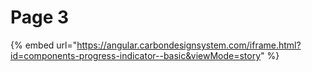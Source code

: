 # Page 3

{% embed url="https://angular.carbondesignsystem.com/iframe.html?id=components-progress-indicator--basic&viewMode=story" %}
